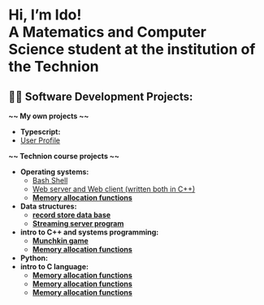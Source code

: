 <h1>Hi, I’m Ido!<br/>
A Matematics and Computer Science student at the institution 
of the Technion</h1>

<h2>👨‍💻 Software Development Projects:</h2>

<b>~~  My own projects  ~~</b>
-  <b>Typescript:</b>
  - [User Profile]()

<b>~~  Technion course projects  ~~</b>
- <b>Operating systems:</b>
  - [Bash Shell](https://github.com/idoreu/Bash_Shell)
  - [Web server and Web client (written both in C++)](https://github.com/idoreu/Abstract-AVL-Tree)<b>
  - [Memory allocation functions](https://github.com/idoreu/Abstract-AVL-Tree)
- <b>Data structures:</b>
  - [record store data base](https://github.com/idoreu/Records-store-data-base)
  - [Streaming server program](https://github.com/idoreu/Streaming-server-program)
- <b>intro to C++ and systems programming:</b>
  - [Munchkin game](https://github.com/idoreu/Munchkin-game)
  - [Memory allocation functions](https://github.com/idoreu/Abstract-AVL-Tree)
- <b>Python:</b>
- <b>intro to C language:</b>
  - [Memory allocation functions](https://github.com/idoreu/Abstract-AVL-Tree)
  - [Memory allocation functions](https://github.com/idoreu/Abstract-AVL-Tree)
  - [Memory allocation functions](https://github.com/idoreu/Abstract-AVL-Tree)
 
<!---
idoreu/idoreu is a ✨ special ✨ repository because its `README.md` (this file) appears on your GitHub profile.
You can click the Preview link to take a look at your changes.
--->
